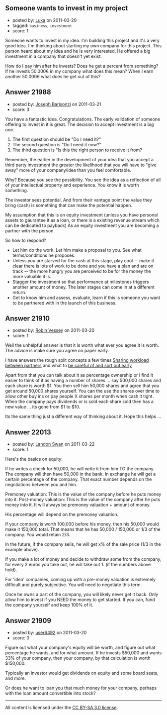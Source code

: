 ## Someone wants to invest in my project

- posted by: [Luka](https://stackexchange.com/users/-1/8770-luka) on 2011-03-20
- tagged: `business`, `investment`
- score: 1

Someone wants to invest in my idea. I'm building this project and it's a very good idea. I'm thinking about starting my own company for this project. This person heard about my idea and he is very interested. He offered a big investment in a company that doesn't yet exist. 

How do I pay him after he invests? Does he get a percent from something? If he invests 50.000€ in my company what does this mean? When I earn another 50.000€ what does he get out of this?


## Answer 21988

- posted by: [Joseph Barisonzi](https://stackexchange.com/users/-1/8791-joseph-barisonzi) on 2011-03-21
- score: 3

You have a fantastic idea. Congratulations. The early validation of someone offering to invest in it is great. The decision to accept investment is a big one. 

 1. The first question should be "Do I need it?"
 2. The second question is "Do I need it now?"
 3. The third question is "Is this the right person to receive it from?

Remember, the earlier in the development of your idea that you accept a third party investment the greater the likelihood that you will have to "give away" more of your company/idea than you feel comfortable. 

Why? Because you see the possibility. You see the idea as a reflection of all of your intellectual property and experience. You know it is worth something. 

The investor sees potential. And from their vantage point the value they bring (cash) is something that can make the potential happen. 

My assumption that this is an equity investment (unless you have personal assets to gaurantee it as a loan, or there is a existing revenue stream which can be dedicated to payback) As an equity investment you are becoming a partner with the person. 

So how to respond? 

 - Let him do the work. Let him make a proposal to you. See what terms/conditions he proposes.  
 - Unless you are starved for the cash at this stage, play cool -- make it clear
   there is lots of work to be done and you have a plan and are on track --
   the more hungry you are perceived to be for the money the more valuable it
   is.
 - Stagger the investment so that performance at milestones triggers
   another amount of money. The later stages can come in at a different
   return.
 - Get to know him and assess, evaluate, learn if this is someone
   you want to be partnered with in the launch of this business.


## Answer 21910

- posted by: [Robin Vessey](https://stackexchange.com/users/-1/984-robin-vessey) on 2011-03-20
- score: 1

<p>Well the unhelpful answer is that it is worth what ever you agree it is worth.
The advice is make sure you agree on paper early.</p>

<p>I have answers the rough split concepts a few times <a href="http://answers.onstartups.com/questions/21464/sharing-workload-between-partners-when-i-am-the-only-developer/21617#21617">Sharing workload between partners</a> and what to <a href="http://answers.onstartups.com/questions/21745/when-looking-for-co-founder-what-can-be-expected/21753#21753">be careful of and sort out early</a></p>

<p>Apart from that you can talk about it as percentage ownership or I find it easier to think of it as having a number of shares ... say 500,000 shares and each share is worth $1. You then sell him 50,000 shares and agree that you get around 50,000 shares yourself. You can the use the shares over time to allow other buy ins or pay people X shares per month when cash it tight. When the company pays dividends or is sold each share sold then has a new value ... its gone from $1 to $10.</p>

<p>Its the same thing just a different way of thinking about it. Hope this helps ...</p>



## Answer 22013

- posted by: [Landon Swan](https://stackexchange.com/users/-1/8815-landon-swan) on 2011-03-22
- score: 1

Here's the basics on equity:

If he writes a check for 50,000, he will write it from him TO the company. The company will then have 50,000 in the bank. In exchange he will get a certain percentage of the company. That exact number depends on the negotiations between you and him. 

Premoney valuation: This is the value of the company before he puts money into it.
Post-money valuation: This is the value of the company after he puts money into it. It will always be premoney valuation + amount of money.

His percentage will depend on the premoney valuation.

If your company is worth 100,000 before his money, then his 50,000 would make it 150,000 total. That means that he has 50,000 / 150,000 or 1/3 of the company. You would retain 2/3.

In the future, if the company sells, he will get x% of the sale price (1/3 in the example above).

If you make a lot of money and decide to withdraw some from the company, for every 2 euros you take out, he will take out 1. (if the numbers above hold).

For 'idea' companies, coming up with a pre-money valuation is extremely difficult and purely subjective. You will need to negotiate this term.

Once he owns a part of the company, you will likely never get it back. Only allow him to invest if you NEED the money to get started. If you can, fund the company yourself and keep 100% of it.




## Answer 21909

- posted by: [user6492](https://stackexchange.com/users/-1/6492-user6492) on 2011-03-20
- score: 0

Figure out what your company's equity will be worth, and figure out what percentage he wants, and for what amount.  If he invests $50,000 and wants 33% of your company, then your company, by that calculation is worth $150,000.

Typically an investor would get dividends on equity and some board seats, and more.

Or does he want to loan you that much money for your company, perhaps with the loan amount convertible into stock?



---

All content is licensed under the [CC BY-SA 3.0 license](https://creativecommons.org/licenses/by-sa/3.0/).
